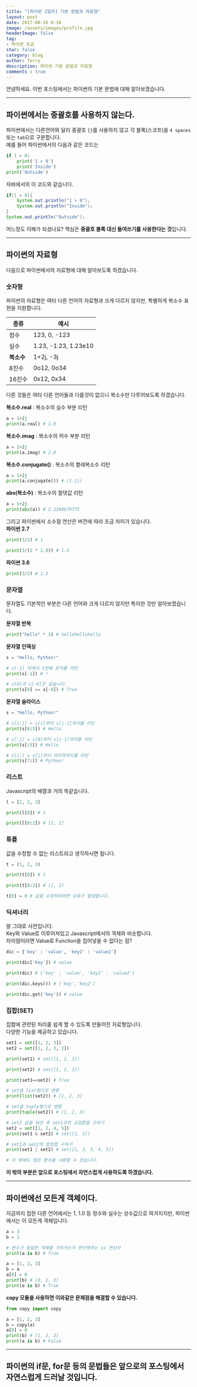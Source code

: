 ```yaml
---
title: "[파이썬 2일차] 기본 문법과 자료형"
layout: post
date: 2017-08-16 6:16
image: /assets/images/profile.jpg
headerImage: false
tag:
- 파이썬 초급
star: false
category: blog
author: Terry
description: 파이썬 기본 문법과 자료형
comments : true
---
```

안녕하세요. 이번 포스팅에서는 파이썬의 기본 문법에 대해 알아보겠습니다.  

---

## 파이썬에서는 중괄호를 사용하지 않는다.
파이썬에서는 다른언어와 달리 중괄호 `{}`를 사용하지 않고 각 블록(스코프)을 `4 spaces` 또는 `tab`으로 구분합니다.  
예를 들어 파이썬에서의 다음과 같은 코드는  
```python
if 1 > 0:
    print('1 > 0')
    print('Inside')
print('Outside')
```
자바에서의 이 코드와 같습니다.
```java
if(1 > 0){
    System.out.println("1 > 0");
    System.out.println("Inside");
}
System.out.println("Outside");
```
어느정도 이해가 되셨나요? 핵심은 **중괄호 블록 대신 들여쓰기를 사용한다는 것**입니다.  

---

## 파이썬의 자료형
다음으로 파이썬에서의 자료형에 대해 알아보도록 하겠습니다.
### 숫자형
파이썬의 자료형은 여타 다른 언어의 자료형과 크게 다르지 않지만, 특별하게 복소수 표현을 지원합니다.  

종류 | 예시
---|---
정수 | 123, 0, -123
실수 | 1.23, -1.23, 1.23e10
**복소수** | 1+2j, -3j
8진수 | 0o12, 0o34
16진수 | 0x12, 0x34

다른 것들은 여타 다른 언어들과 다를것이 없으니 복소수만 다루어보도록 하겠습니다.  

**복소수.real** : 복소수의 실수 부분 리턴
```python
a = 1+2j
print(a.real) # 1.0
```
  
**복소수.imag** : 복소수의 허수 부분 리턴
```python
a = 1+2j
print(a.imag) # 2.0
```
  
**복소수.conjugate()** : 복소수의 켤레복소수 리턴
```python
a = 1+2j
print(a.conjugate()) # (1-2j)
```
  
**abs(복소수)** : 복소수의 절댓값 리턴
```python
a = 1+2j
print(abs(a)) # 2.2360679775
```

그리고 파이썬에서 소수점 연산은 버전에 따라 조금 차이가 있습니다.  
**파이썬 2.7**  
```python
print(3/2) # 1

print(3/(2 * 1.0)) # 1.5
```
  
**파이썬 3.6**  
```python
print(3/2) # 1.5
```

### 문자열
문자열도 기본적인 부분은 다른 언어와 크게 다르지 않지만 특이한 것만 알아보겠습니다.  

**문자열 반복**  
```python
print("hello" * 3) # hellohellohello
```
  
**문자열 인덱싱**  
```python
s = "Hello, Python!"

# s[-1] 뒤에서 1번째 문자를 리턴
print(s[-1]) # !

# s[0]과 s[-0]은 같습니다.
print(s[0] == s[-0]) # True
```
  
**문자열 슬라이스**
```python
s = "Hello, Python!"

# s[i:j] = s[i]부터 s[j-1]까지를 리턴
print(s[0:5]) # Hello

# s[:j] = s[0]부터 s[j-1]까지를 리턴
print(s[:5]) # Hello

# s[i:] = s[i]부터 마지막까지를 리턴
print(s[7:]) # Python!
```

### 리스트
Javascript의 배열과 거의 똑같습니다.  
  
```python
l = [1, 2, 3]

print(l[0]) # 1

print(l[0:2]) # [1, 2]
```
  
### 튜플
값을 수정할 수 없는 리스트라고 생각하시면 됩니다.  
```python
t = (1, 2, 3)

print(t[0]) # 1

print(t[0:2]) # (1, 2)

t[0] = 0 # 값을 수정하려하면 오류가 발생합니다.
```
  
### 딕셔너리
말 그대로 사전입니다.  
Key와 Value로 이루어져있고 Javascript에서의 객체와 비슷합니다.  
차이점이라면 Value로 Function을 집어넣을 수 없다는 점?  
  
```python
dic = {'key' : 'value', 'key2' : 'value2'}

print(dic['key']) # value

print(dic) # {'key' : 'value', 'key2' : 'value2'}

print(dic.keys()) # ['key','key2']

print(dic.get('key')) # value
```
### 집합(SET)
집합에 관련된 처리를 쉽게 할 수 있도록 만들어진 자료형입니다.  
다양한 기능을 제공하고 있습니다.  
  
```python
set1 = set([1, 2, 3])
set2 = set([1, 2, 3, 2])

print(set1) # set([1, 2, 3])

print(set2) # set([1, 2, 3])

print(set1==set2) # True

# set을 list형으로 변환
print(list(set2)) # [1, 2, 3]

# set을 tuple형으로 변환
print(tuple(set2)) # (1, 2, 3)

# set2 값을 바꾼 후 set1과의 교집합을 구하기
set2 = set([1, 2, 4, 5])
print(set1 & set2) # set([1, 2])

# set1과 set2의 합집합 구하기
print(set1 | set2) # set([1, 2, 3, 4, 5])

# 이 밖에도 많은 함수를 사용할 수 있습니다.
```

**이 밖의 부분은 앞으로 포스팅에서 자연스럽게 사용하도록 하겠습니다.**  

---

## 파이썬에선 모든게 객체이다.
지금까지 접한 다른 언어에서는 1, 1.0 등 정수와 실수는 상수값으로 여겨지지만, 파이썬에서는 이 모든게 객체입니다.  
```python
a = 3
b = 3

# 변수가 동일한 객체를 가리키는지 판단해주는 is 연산자 
print(a is b) # True 

a = [1, 2, 3]
b = a
a[0] = 0
print(b) # [0, 2, 3]
print(a is b) # True
```

**copy 모듈을 사용하면 이와같은 문제점을 해결할 수 있습니다.**  
```python
from copy import copy

a = [1, 2, 3]
b = copy(a)
a[0] = 0
print(b) # [1, 2, 3]
print(a is b) # False
```

---

## 파이썬의 if문, for문 등의 문법들은 앞으로의 포스팅에서 자연스럽게 드러날 것입니다. 